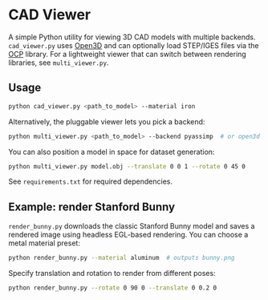 # CAD Viewer

A simple Python utility for viewing 3D CAD models with multiple backends.
`cad_viewer.py` uses [Open3D](https://www.open3d.org/) and can optionally load
STEP/IGES files via the [OCP](https://github.com/CadQuery/OCP) library.  For a
lightweight viewer that can switch between rendering libraries, see
`multi_viewer.py`.

## Usage

```bash
python cad_viewer.py <path_to_model> --material iron
```

Alternatively, the pluggable viewer lets you pick a backend:

```bash
python multi_viewer.py <path_to_model> --backend pyassimp  # or open3d
```

You can also position a model in space for dataset generation:

```bash
python multi_viewer.py model.obj --translate 0 0 1 --rotate 0 45 0
```

See `requirements.txt` for required dependencies.

## Example: render Stanford Bunny

`render_bunny.py` downloads the classic Stanford Bunny model and saves a rendered
image using headless EGL-based rendering. You can choose a metal material preset:

```bash
python render_bunny.py --material aluminum  # outputs bunny.png
```

Specify translation and rotation to render from different poses:

```bash
python render_bunny.py --rotate 0 90 0 --translate 0 0.2 0
```
